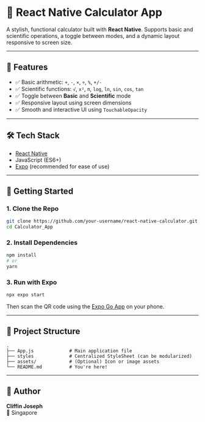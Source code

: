 # 🧮 React Native Calculator App

A stylish, functional calculator built with **React Native**. Supports basic and scientific operations, a toggle between modes, and a dynamic layout responsive to screen size.

---

## 📱 Features

- ✅ Basic arithmetic: `+`, `-`, `×`, `÷`, `%`, `+/-`
- ✅ Scientific functions: `√`, `x²`, `π`, `log`, `ln`, `sin`, `cos`, `tan`
- ✅ Toggle between **Basic** and **Scientific** mode
- ✅ Responsive layout using screen dimensions
- ✅ Smooth and interactive UI using `TouchableOpacity`

---

## 🛠️ Tech Stack

- [React Native](https://reactnative.dev/)
- JavaScript (ES6+)
- [Expo](https://expo.dev/) (recommended for ease of use)

---

## 🚀 Getting Started

### 1. Clone the Repo

```bash
git clone https://github.com/your-username/react-native-calculator.git
cd Calculator_App
```

### 2. Install Dependencies

```bash
npm install
# or
yarn
```

### 3. Run with Expo

```bash
npx expo start
```

Then scan the QR code using the [Expo Go App](https://expo.dev/client) on your phone.

---

## 🧩 Project Structure

```
.
├── App.js             # Main application file
├── styles             # Centralized StyleSheet (can be modularized)
├── assets/            # (Optional) Icon or image assets
└── README.md          # You're here!
```

---


## 👤 Author

**Cliffin Joseph**    
📍 Singapore

